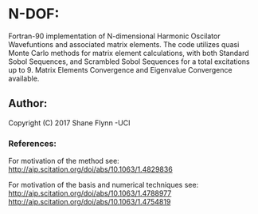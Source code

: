 # N-DOF:
Fortran-90 implementation of N-dimensional Harmonic Oscilator Wavefuntions and associated matrix elements. 
The code utilizes quasi Monte Carlo methods for matrix element calculations, with both Standard Sobol Sequences, and Scrambled Sobol Sequences for a total excitations up to 9. 
Matrix Elements Convergence and Eigenvalue Convergence available. 

## Author:
Copyright (C) 2017 Shane Flynn -UCI

### References:
For motivation of the method see:
http://aip.scitation.org/doi/abs/10.1063/1.4829836 

For motivation of the basis and numerical techniques see:
http://aip.scitation.org/doi/abs/10.1063/1.4788977
http://aip.scitation.org/doi/abs/10.1063/1.4754819
